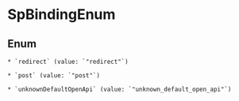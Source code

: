 
# SpBindingEnum

## Enum


    * `redirect` (value: `"redirect"`)

    * `post` (value: `"post"`)

    * `unknownDefaultOpenApi` (value: `"unknown_default_open_api"`)



